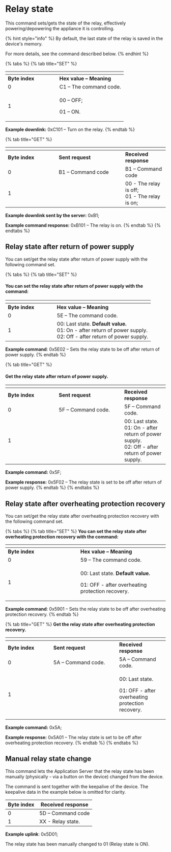# Relay state

This command sets/gets the state of the relay, effectively powering/depowering the appliance it is controlling.&#x20;

{% hint style="info" %}
By default, the last state of the relay is saved in the device's memory.

For more details, see the command described below.
{% endhint %}

{% tabs %}
{% tab title="SET" %}
<table data-header-hidden><thead><tr><th width="146"></th><th></th></tr></thead><tbody><tr><td><strong>Byte index</strong></td><td><strong>Hex value – Meaning</strong></td></tr><tr><td>0</td><td>C1 – The command code.</td></tr><tr><td>1</td><td><p>00 – OFF;</p><p>01 – ON. </p></td></tr></tbody></table>

**Example downlink:** 0xC101 – Turn on the relay.
{% endtab %}

{% tab title="GET" %}
<table data-header-hidden><thead><tr><th width="143.99999999999997"></th><th width="193"></th><th></th></tr></thead><tbody><tr><td><strong>Byte index</strong></td><td><strong>Sent request</strong></td><td><strong>Received response</strong></td></tr><tr><td>0</td><td>B1 – Command code</td><td>B1 – Command code</td></tr><tr><td>1</td><td> </td><td>00 - The relay is off;<br>01 - The relay is on;</td></tr></tbody></table>

**Example downlink sent by the server:** 0xB1;

**Example command response:** 0xB101 – The relay is on.
{% endtab %}
{% endtabs %}

## Relay state after return of power supply

You can set/get the relay state after return of power supply with the following command set.

{% tabs %}
{% tab title="SET" %}
#### You can set the relay state after return of power supply with the command:

<table data-header-hidden><thead><tr><th width="138"></th><th></th></tr></thead><tbody><tr><td><strong>Byte index</strong></td><td><strong>Hex value – Meaning</strong></td></tr><tr><td>0</td><td>5E – The command code.</td></tr><tr><td>1</td><td>00: Last state. <strong>Default value.</strong><br>01: On - after return of power supply.<br>02: Off - after return of power supply.</td></tr></tbody></table>

**Example command**: 0x5E02 – Sets the relay state to be off after return of power supply.
{% endtab %}

{% tab title="GET" %}
#### Get the relay state after return of power supply.

<table data-header-hidden><thead><tr><th width="143.99999999999997"></th><th width="190"></th><th></th></tr></thead><tbody><tr><td><strong>Byte index</strong></td><td><strong>Sent request</strong></td><td><strong>Received response</strong></td></tr><tr><td>0</td><td>5F – Command code.</td><td>5F – Command code.</td></tr><tr><td>1</td><td> </td><td>00: Last state. <br>01: On - after return of power supply.<br>02: Off - after return of power supply.</td></tr></tbody></table>

**Example command:** 0x5F;

**Example response:** 0x5F02 – The relay state is set to be off after return of power supply.
{% endtab %}
{% endtabs %}

## Relay state after overheating protection recovery

You can set/get the relay state after overheating protection recovery with the following command set.

{% tabs %}
{% tab title="SET" %}
**You can set the relay state after overheating protection recovery with the command:**

<table data-header-hidden><thead><tr><th width="212"></th><th></th></tr></thead><tbody><tr><td><strong>Byte index</strong></td><td><strong>Hex value – Meaning</strong></td></tr><tr><td>0</td><td>59 – The command code.</td></tr><tr><td>1</td><td><p>00: Last state. <strong>Default value.</strong> </p><p>01: OFF - after overheating protection recovery.</p></td></tr></tbody></table>

**Example command**: 0x5901 – Sets the relay state to be off after overheating protection recovery.
{% endtab %}

{% tab title="GET" %}
**Get the relay state after overheating protection recovery.**

<table data-header-hidden><thead><tr><th width="127"></th><th width="191"></th><th></th></tr></thead><tbody><tr><td><strong>Byte index</strong></td><td><strong>Sent request</strong></td><td><strong>Received response</strong></td></tr><tr><td>0</td><td>5A – Command code.</td><td>5A – Command code.</td></tr><tr><td>1</td><td></td><td><p>00: Last state. </p><p>01: OFF - after overheating protection recovery.</p></td></tr></tbody></table>

**Example command:** 0x5A;

**Example response:** 0x5A01 – The relay state is set to be off after overheating protection recovery.
{% endtab %}
{% endtabs %}

## Manual relay state change

This command lets the Application Server that the relay state has been manually (physically - via a button on the device) changed from the device.

The command is sent together with the keepalive of the device. The keepalive data in the example below is omitted for clarity.

| **Byte index** | **Received response** |
| -------------- | --------------------- |
| 0              | 5D – Command code     |
| 1              | XX - Relay state.     |

**Example uplink**: 0x5D01;

The relay state has been manually changed to 01 (Relay state is ON).
